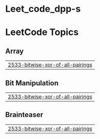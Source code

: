 # Leet_code_dpp-s
<!---LeetCode Topics Start-->
# LeetCode Topics
## Array
|  |
| ------- |
| [2533-bitwise-xor-of-all-pairings](https://github.com/bhavishyaverma450/Leet_code_dpp-s/tree/master/2533-bitwise-xor-of-all-pairings) |
## Bit Manipulation
|  |
| ------- |
| [2533-bitwise-xor-of-all-pairings](https://github.com/bhavishyaverma450/Leet_code_dpp-s/tree/master/2533-bitwise-xor-of-all-pairings) |
## Brainteaser
|  |
| ------- |
| [2533-bitwise-xor-of-all-pairings](https://github.com/bhavishyaverma450/Leet_code_dpp-s/tree/master/2533-bitwise-xor-of-all-pairings) |
<!---LeetCode Topics End-->